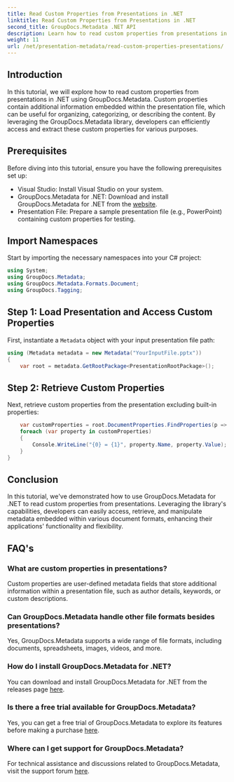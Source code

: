 ```yaml
---
title: Read Custom Properties from Presentations in .NET
linktitle: Read Custom Properties from Presentations in .NET
second_title: GroupDocs.Metadata .NET API
description: Learn how to read custom properties from presentations in .NET using GroupDocs.Metadata. Access and retrieve metadata efficiently.
weight: 11
url: /net/presentation-metadata/read-custom-properties-presentations/
---
```

## Introduction
In this tutorial, we will explore how to read custom properties from presentations in .NET using GroupDocs.Metadata. Custom properties contain additional information embedded within the presentation file, which can be useful for organizing, categorizing, or describing the content. By leveraging the GroupDocs.Metadata library, developers can efficiently access and extract these custom properties for various purposes.
## Prerequisites
Before diving into this tutorial, ensure you have the following prerequisites set up:
- Visual Studio: Install Visual Studio on your system.
- GroupDocs.Metadata for .NET: Download and install GroupDocs.Metadata for .NET from the [website](https://releases.groupdocs.com/metadata/net/).
- Presentation File: Prepare a sample presentation file (e.g., PowerPoint) containing custom properties for testing.

## Import Namespaces
Start by importing the necessary namespaces into your C# project:
```csharp
using System;
using GroupDocs.Metadata;
using GroupDocs.Metadata.Formats.Document;
using GroupDocs.Tagging;
```
## Step 1: Load Presentation and Access Custom Properties
First, instantiate a `Metadata` object with your input presentation file path:
```csharp
using (Metadata metadata = new Metadata("YourInputFile.pptx"))
{
    var root = metadata.GetRootPackage<PresentationRootPackage>();
```
## Step 2: Retrieve Custom Properties
Next, retrieve custom properties from the presentation excluding built-in properties:
```csharp
    var customProperties = root.DocumentProperties.FindProperties(p => !p.Tags.Contains(Tags.Document.BuiltIn));
    foreach (var property in customProperties)
    {
        Console.WriteLine("{0} = {1}", property.Name, property.Value);
    }
}
```

## Conclusion
In this tutorial, we've demonstrated how to use GroupDocs.Metadata for .NET to read custom properties from presentations. Leveraging the library's capabilities, developers can easily access, retrieve, and manipulate metadata embedded within various document formats, enhancing their applications' functionality and flexibility.

## FAQ's
### What are custom properties in presentations?
Custom properties are user-defined metadata fields that store additional information within a presentation file, such as author details, keywords, or custom descriptions.
### Can GroupDocs.Metadata handle other file formats besides presentations?
Yes, GroupDocs.Metadata supports a wide range of file formats, including documents, spreadsheets, images, videos, and more.
### How do I install GroupDocs.Metadata for .NET?
You can download and install GroupDocs.Metadata for .NET from the releases page [here](https://releases.groupdocs.com/metadata/net/).
### Is there a free trial available for GroupDocs.Metadata?
Yes, you can get a free trial of GroupDocs.Metadata to explore its features before making a purchase [here](https://releases.groupdocs.com/).
### Where can I get support for GroupDocs.Metadata?
For technical assistance and discussions related to GroupDocs.Metadata, visit the support forum [here](https://forum.groupdocs.com/c/metadata/14).
